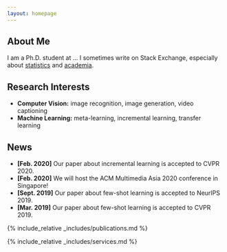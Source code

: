 ```yaml
---
layout: homepage
---
```


## About Me

I am a Ph.D. student at ...
I sometimes write on Stack Exchange, especially about <a href="[https://www.springer.com/journal/11263](https://stats.stackexchange.com/users/271601/camille-gontier)">statistics</a> and <a href="[https://www.springer.com/journal/11263](https://academia.stackexchange.com/users/123985/camille-gontier)"><autocolor>academia</autocolor></a>.

## Research Interests

- **Computer Vision:** image recognition, image generation, video captioning
- **Machine Learning:** meta-learning, incremental learning, transfer learning

## News

- **[Feb. 2020]** Our paper about incremental learning is accepted to CVPR 2020.
- **[Feb. 2020]** We will host the ACM Multimedia Asia 2020 conference in Singapore!
- **[Sept. 2019]** Our paper about few-shot learning is accepted to NeurIPS 2019.
- **[Mar. 2019]** Our paper about few-shot learning is accepted to CVPR 2019.

{% include_relative _includes/publications.md %}

{% include_relative _includes/services.md %}
